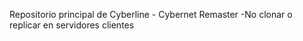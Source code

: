 Repositorio principal de Cyberline - Cybernet Remaster
-No clonar o replicar en servidores clientes
